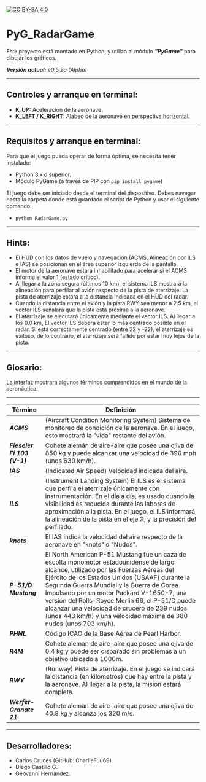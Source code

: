 [cc-by-sa]: http://creativecommons.org/licenses/by-sa/4.0/

[cc-by-sa-image]: https://licensebuttons.net/l/by-sa/4.0/88x31.png
[cc-by-sa-shield]: https://img.shields.io/badge/Licencia-CC--BY--SA%204.0-brightgreen

[![CC BY-SA 4.0][cc-by-sa-shield]][cc-by-sa]

# PyG_RadarGame
Este proyecto está montado en Python, y utiliza al módulo _**"PyGame"**_ para dibujar los gráficos.

_**Versión actual:** v0.5.2a (Alpha)_

---
## Controles y arranque en terminal:
* **K_UP:** Aceleración de la aeronave.
* **K_LEFT / K_RIGHT:** Alabeo de la aeronave en perspectiva horizontal.

---
## Requisitos y arranque en terminal:

Para que el juego pueda operar de forma óptima, se necesita tener instalado:

* Python 3.x o superior.
* Módulo PyGame (a través de PIP con `pip install pygame`)

El juego debe ser iniciado desde el terminal del dispositivo. Debes navegar hasta la carpeta donde está guardado el script de Python y usar el siguiente comando:

* `python RadarGame.py`

---
## Hints:

* El HUD con los datos de vuelo y navegación (ACMS, Alineación por ILS e IAS) se posicionan
en el área superior izquierda de la pantalla.
* El motor de la aeronave estará inhabilitado para acelerar si el ACMS informa el valor
1 (estado crítico).
* Al llegar a la zona segura (últimos 10 km), el sistema ILS mostrará la alineación para
perfilar al avión respecto de la pista de aterrizaje. La pista de aterrizaje estará a la distancia
indicada en el HUD del radar.
* Cuando la distancia entre el avión y la pista RWY sea menor a 2.5 km, el vector ILS
señalará que la pista está próxima a la aeronave.
* El aterrizaje se ejecutará únicamente mediante el vector ILS. Al llegar a los 0.0 km,
El vector ILS deberá estar lo más centrado posible en el radar. Si está correctamente centrado
(entre 22 y -22), el aterrizaje es exitoso, de lo contrario, el aterrizaje será fallido por
estar muy lejos de la pista.

---
## Glosario:
 
La interfaz mostrará algunos términos comprendidos en el mundo de la aeronáutica.
 
---
|Término | Definición |
|---|---|
| _**ACMS**_ | (Aircraft Condition Monitoring System) Sistema de monitoreo de condición de la aeronave. En el juego, esto mostrará la "vida" restante del avión. |
| _**Fieseler Fi 103 (V-1)**_ | Cohete alemán de aire-aire que posee una ojiva de 850 kg y puede alcanzar una velocidad de 390 mph (unos 630 km/h). |
| _**IAS**_ | (Indicated Air Speed) Velocidad indicada del aire. |
| _**ILS**_ | (Instrument Landing System) El ILS es el sistema que perfila el aterrizaje únicamente con instrumentación. En el día a día, es usado cuando la visibilidad es reducida durante las labores de aproximación a la pista. En el juego, el ILS informará la alineación de la pista en el eje X, y la precisión del perfilado. |
| _**knots**_ | El IAS indica la velocidad del aire respecto de la aeronave en "knots" o "Nudos". |
| _**P-51/D Mustang**_ | El North American P-51 Mustang fue un caza de escolta monomotor estadounidense de largo alcance, utilizado por las Fuerzas Aéreas del Ejército de los Estados Unidos (USAAF) durante la Segunda Guerra Mundial y la Guerra de Corea. Impulsado por un motor Packard V-1650-7, una versión del Rolls-Royce Merlin 66, el P-51/D puede alcanzar una velocidad de crucero de 239 nudos (unos 443 km/h) y una velocidad máxima de 380 nudos (unos 703 km/h). |
| _**PHNL**_ | Código ICAO de la Base Aérea de Pearl Harbor. |
| _**R4M**_ | Cohete aleman de aire-aire que posee una ojiva de 0.4 kg y puede ser disparado sin problemas a un objetivo ubicado a 1000m. |
| _**RWY**_ | (Runway) Pista de aterrizaje. En el juego se indicará la distancia (en kilómetros) que hay entre la pista y la aeronave. Al llegar a la pista, la misión estará completa. |
| _**Werfer-Granate 21**_ | Cohete aleman de aire-aire que posee una ojiva de 40.8 kg y alcanza los 320 m/s. |

---

## Desarrolladores:
* Carlos Cruces (GitHub: CharlieFuu69).
* Diego Castillo G.
* Geovanni Hernandez.
